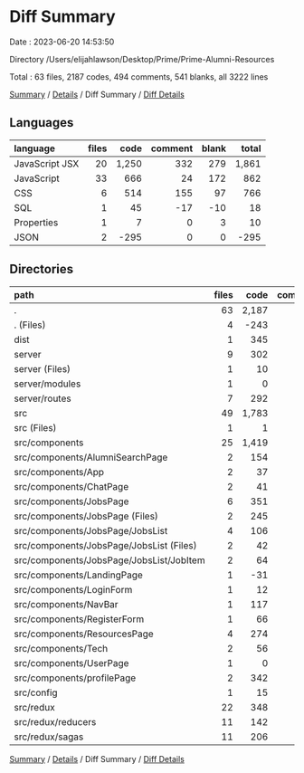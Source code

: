 # Diff Summary

Date : 2023-06-20 14:53:50

Directory /Users/elijahlawson/Desktop/Prime/Prime-Alumni-Resources

Total : 63 files,  2187 codes, 494 comments, 541 blanks, all 3222 lines

[Summary](results.md) / [Details](details.md) / Diff Summary / [Diff Details](diff-details.md)

## Languages
| language | files | code | comment | blank | total |
| :--- | ---: | ---: | ---: | ---: | ---: |
| JavaScript JSX | 20 | 1,250 | 332 | 279 | 1,861 |
| JavaScript | 33 | 666 | 24 | 172 | 862 |
| CSS | 6 | 514 | 155 | 97 | 766 |
| SQL | 1 | 45 | -17 | -10 | 18 |
| Properties | 1 | 7 | 0 | 3 | 10 |
| JSON | 2 | -295 | 0 | 0 | -295 |

## Directories
| path | files | code | comment | blank | total |
| :--- | ---: | ---: | ---: | ---: | ---: |
| . | 63 | 2,187 | 494 | 541 | 3,222 |
| . (Files) | 4 | -243 | -17 | -7 | -267 |
| dist | 1 | 345 | 155 | 72 | 572 |
| server | 9 | 302 | 3 | 88 | 393 |
| server (Files) | 1 | 10 | 0 | 17 | 27 |
| server/modules | 1 | 0 | 0 | 1 | 1 |
| server/routes | 7 | 292 | 3 | 70 | 365 |
| src | 49 | 1,783 | 353 | 388 | 2,524 |
| src (Files) | 1 | 1 | 0 | -1 | 0 |
| src/components | 25 | 1,419 | 332 | 304 | 2,055 |
| src/components/AlumniSearchPage | 2 | 154 | 9 | 18 | 181 |
| src/components/App | 2 | 37 | 9 | 12 | 58 |
| src/components/ChatPage | 2 | 41 | 3 | 14 | 58 |
| src/components/JobsPage | 6 | 351 | 16 | 78 | 445 |
| src/components/JobsPage (Files) | 2 | 245 | 14 | 55 | 314 |
| src/components/JobsPage/JobsList | 4 | 106 | 2 | 23 | 131 |
| src/components/JobsPage/JobsList (Files) | 2 | 42 | 2 | 4 | 48 |
| src/components/JobsPage/JobsList/JobItem | 2 | 64 | 0 | 19 | 83 |
| src/components/LandingPage | 1 | -31 | 0 | -1 | -32 |
| src/components/LoginForm | 1 | 12 | 0 | 4 | 16 |
| src/components/NavBar | 1 | 117 | 1 | 9 | 127 |
| src/components/RegisterForm | 1 | 66 | 5 | 15 | 86 |
| src/components/ResourcesPage | 4 | 274 | 0 | 40 | 314 |
| src/components/Tech | 2 | 56 | 10 | 39 | 105 |
| src/components/UserPage | 1 | 0 | 0 | 2 | 2 |
| src/components/profilePage | 2 | 342 | 279 | 74 | 695 |
| src/config | 1 | 15 | 3 | 3 | 21 |
| src/redux | 22 | 348 | 18 | 82 | 448 |
| src/redux/reducers | 11 | 142 | 3 | 26 | 171 |
| src/redux/sagas | 11 | 206 | 15 | 56 | 277 |

[Summary](results.md) / [Details](details.md) / Diff Summary / [Diff Details](diff-details.md)